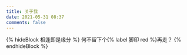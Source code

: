 ```yaml
---
title: 关于我
date: 2021-05-31 08:37
comments: false
---
```

{% hideBlock 相逢即是缘分 %}
何不留下个{% label 脚印 red %}再走？
{% endhideBlock %}